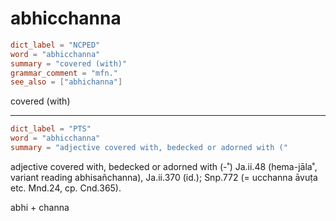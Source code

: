 # abhicchanna

``` toml
dict_label = "NCPED"
word = "abhicchanna"
summary = "covered (with)"
grammar_comment = "mfn."
see_also = ["abhichanna"]
```

covered (with)

--------------------

``` toml
dict_label = "PTS"
word = "abhicchanna"
summary = "adjective covered with, bedecked or adorned with ("
```

adjective covered with, bedecked or adorned with (\-˚) Ja.ii.48 (hema\-jāla˚, variant reading abhisañchanna), Ja.ii.370 (id.); Snp.772 (= ucchanna āvuṭa etc. Mnd.24, cp. Cnd.365).

abhi \+ channa

